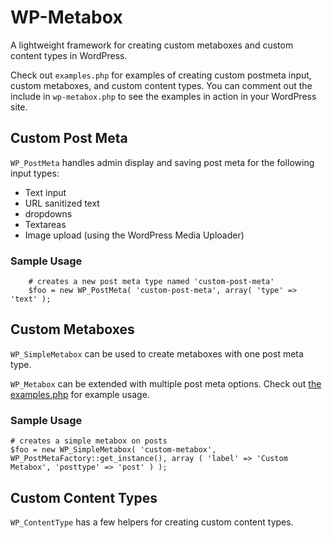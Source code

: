 # WP-Metabox

A lightweight framework for creating custom metaboxes and custom content types in WordPress.

Check out `examples.php` for examples of creating custom postmeta input, custom metaboxes, and custom content types. You can comment out the include in `wp-metabox.php` to see the examples in action in your WordPress site.

## Custom Post Meta

`WP_PostMeta` handles admin display and saving post meta for the following input types:

- Text input
- URL sanitized text
- dropdowns
- Textareas
- Image upload (using the WordPress Media Uploader)

### Sample Usage

        # creates a new post meta type named 'custom-post-meta'
        $foo = new WP_PostMeta( 'custom-post-meta', array( 'type' => 'text' );

## Custom Metaboxes

`WP_SimpleMetabox` can be used to create metaboxes with one post meta type.

`WP_Metabox` can be extended with multiple post meta options. Check out [the examples.php](https://github.com/jesseoverright/wp-metabox/blob/master/examples.php) for example usage.

### Sample Usage

    # creates a simple metabox on posts
    $foo = new WP_SimpleMetabox( 'custom-metabox', WP_PostMetaFactory::get_instance(), array ( 'label' => 'Custom Metabox', 'posttype' => 'post' ) );

## Custom Content Types

`WP_ContentType` has a few helpers for creating custom content types.